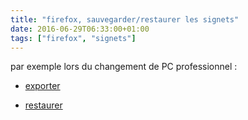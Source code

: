 ```yaml
---
title: "firefox, sauvegarder/restaurer les signets"
date: 2016-06-29T06:33:00+01:00
tags: ["firefox", "signets"]
---
```

par exemple lors du changement de PC professionnel :

- [exporter](https://support.mozilla.org/fr/kb/exporter-marque-pages-firefox-fichier-html)

- [restaurer](https://support.mozilla.org/fr/kb/restaurer-marque-pages-deplacer-ordinateur)



